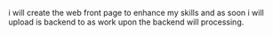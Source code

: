 i will create the web front page to enhance my skills and as soon i will upload is backend to as work upon the backend will processing.
